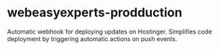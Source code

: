 # webeasyexperts-prodduction
Automatic webhook for deploying updates on Hostinger. Simplifies code deployment by triggering automatic actions on push events.
